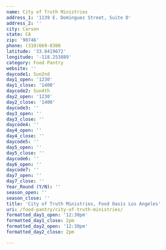 ```yaml
---
name: City of Truth Ministries
address_1: '1139 E. Dominguez Street, Suite D'
address_2: ''
city: Carson
state: CA
zip: '90746'
phone: (310)669-8300
latitude: '33.8419672'
longitude: '-118.253889'
category: Food Pantry
website: ''
daycode1: Sun2nd
day1_open: '1230'
day1_close: '1400'
daycode2: Sun4th
day2_open: '1230'
day2_close: '1400'
daycode3: ''
day3_open: ''
day3_close: ''
daycode4: ''
day4_open: ''
day4_close: ''
daycode5: ''
day5_open: ''
day5_close: ''
daycode6: ''
day6_open: ''
daycode7: ''
day7_open: ''
day7_close: ''
Year_Round (Y/N): ''
season_open: ''
season_close: ''
title: 'City of Truth Ministries, Food Oasis Los Angeles'
uri: /food-pantry/city-of-truth-ministries/
formatted_day1_open: '12:30pm'
formatted_day1_close: 2pm
formatted_day2_open: '12:30pm'
formatted_day2_close: 2pm

---
```

